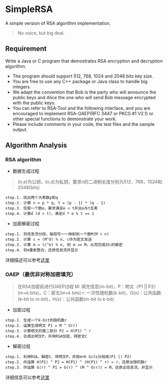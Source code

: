 SimpleRSA
=========

A simple version of RSA algorithm implementation.

> No voice, but big deal.

## Requirement
Write a Java or C program that demostrates RSA encryption and decryption algorithm.
* The program should support 512, 768, 1024 and 2048 bits key size.
* You are free to use any C++ package or Java class to handle big integers.
* We adapt the convention that Bob is the party who will announce the public keys and Alice the one who will send Bob message encrypted with the public keys.
* You can refer to RSA-Tool and the following interface, and you are encouraged to implement RSA-OAEP(RFC 3447 or PKCS #1 V2.1) or other special functions to demonstrate your work.
* Please include comments in your code, the test files and the sample output.

## Algorithm Analysis

### RSA algorithm
* 数据生成过程
> (n,e)为公钥，(n,d)为私钥，要求n的二进制长度分别为512，768，1024和2048(bits)
```
step.1. 找出两个大素数p和q
step.2. 计算 n = p * q, t = (p - 1) * (q - 1)
step.3. 任取一个数e，要求满足e < t并且e与t互素
step.4. 计算d (d < t)，满足d * e % t == 1
```
* 加密解密过程
```
step.1. 将信息流分段，每段可一一映射到一个数M(M < n)
step.2. 计算 c = (M^d) % n, c作为密文发送
step.3. 计算 m = (c^e) % n, 则 m == M，从而完成对c的解密
step.4. 将m重新整合，还原信息流并显示
```
详细描述可以参考[这里](http://zh.wikipedia.org/wiki/RSA%E5%8A%A0%E5%AF%86%E6%BC%94%E7%AE%97%E6%B3%95)
### OAEP（最优非对称加密填充）
> 在RSA加密前进行OAEP过程
> M: 填充信息(m-bit)，P：明文（P1 || P2）(m+k bits)，C：密文(m+k bits)
> r: 一次性随机数(k-bit)，G(x)：公共函数(k-bit to m-bit)，H(x)：公共函数(m-bit to k-bit)
* 加密过程
```
step.1. 生成一个k-bit的随机数r
step.2. 运算生成明文 P1 = M ^ G(r)
step.3. 计算明文的第二部分 P2 = H(P1) ^ r
step.4. 合成出明文P，并用RSA加密，得密文C
```
* 解密过程
```
step.1. 利用RSA，解密C，得明文P，并按m+k bits分段成(P1 || P2)
step.2. 作运算 H(P1) ^ P2 = H(P1) ^ (H(P1) ^ r) = r，还原出随机数r
step.3. 作运算 G(r) ^ P1 = G(r) ^ (M ^ G(r)) = M，还原出信息流，并显示
```
详细信息可以参考[这里](http://book.51cto.com/art/200901/105944.htm)
